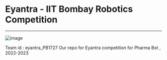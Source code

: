 # Eyantra - IIT Bombay Robotics Competition
---------------
![image](https://github.com/ivcr1905/eyantra_PB1727/assets/99393821/3167d91d-3722-4e6a-b8a9-68d3bee56b63)


Team id : eyantra_PB1727
Our repo for Eyantra competition for Pharma Bot , 2022-2023 
